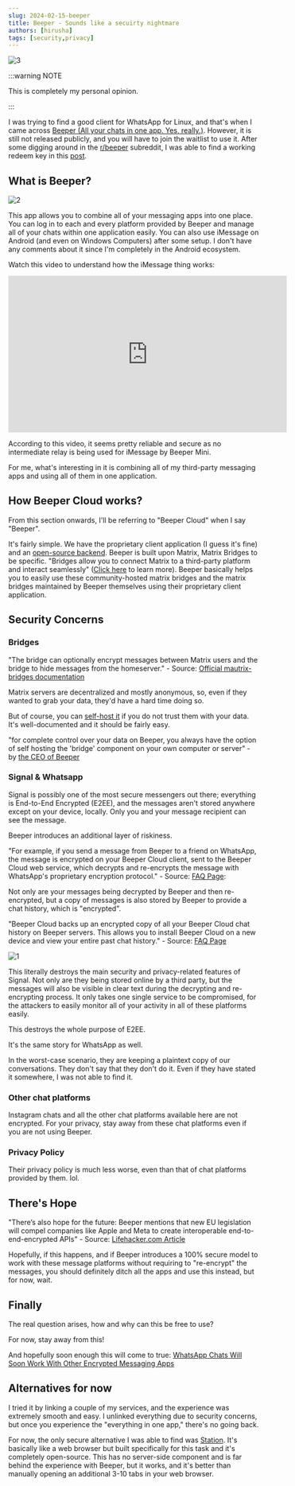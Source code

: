 ```yaml
---
slug: 2024-02-15-beeper
title: Beeper - Sounds like a secuirty nightmare
authors: [hirusha]
tags: [security,privacy]
---
```


![3](./media/2024-02-15-beeper-img3.png)

<!--truncate-->

:::warning NOTE

This is completely my personal opinion.

:::

I was trying to find a good client for WhatsApp for Linux, and that's when I came across [Beeper (All your chats in one app. Yes, really.)](https://www.beeper.com/). However, it is still not released publicly, and you will have to join the waitlist to use it. After some digging around in the [r/beeper](https://www.reddit.com/r/beeper/) subreddit, I was able to find a working redeem key in this [post](https://www.reddit.com/r/beeper/comments/18ep74x/beeper_cloud_referrals_thread/).

## What is Beeper?

![2](./media/2024-02-15-beeper-img2.png)

This app allows you to combine all of your messaging apps into one place. You can log in to each and every platform provided by Beeper and manage all of your chats within one application easily. You can also use iMessage on Android (and even on Windows Computers) after some setup. I don't have any comments about it since I'm completely in the Android ecosystem.

Watch this video to understand how the iMessage thing works:

<iframe width="560" height="315" src="https://www.youtube.com/embed/S24TDRxEna4?si=lkXB06hKlz4M25qJ" title="YouTube video player" frameborder="0" allow="accelerometer; autoplay; clipboard-write; encrypted-media; gyroscope; picture-in-picture; web-share" allowfullscreen></iframe>

According to this video, it seems pretty reliable and secure as no intermediate relay is being used for iMessage by Beeper Mini.

For me, what's interesting in it is combining all of my third-party messaging apps and using all of them in one application.

## How Beeper Cloud works?

From this section onwards, I'll be referring to "Beeper Cloud" when I say "Beeper".

It's fairly simple. We have the proprietary client application (I guess it's fine) and an [open-source backend](https://github.com/beeper). Beeper is built upon Matrix, Matrix Bridges to be specific. "Bridges allow you to connect Matrix to a third-party platform and interact seamlessly" ([Click here](https://matrix.org/ecosystem/bridges/) to learn more). Beeper basically helps you to easily use these community-hosted matrix bridges and the matrix bridges maintained by Beeper themselves using their proprietary client application.

## Security Concerns

### Bridges

"The bridge can optionally encrypt messages between Matrix users and the bridge to hide messages from the homeserver." - Source: [Official mautrix-bridges documentation](https://docs.mau.fi/bridges/general/end-to-bridge-encryption.html)

Matrix servers are decentralized and mostly anonymous, so, even if they wanted to grab your data, they'd have a hard time doing so.

But of course, you can [self-host it](https://github.com/beeper/bridge-manager) if you do not trust them with your data. It's well-documented and it should be fairly easy.

"for complete control over your data on Beeper, you always have the option of self hosting the 'bridge' component on your own computer or server" - by [the CEO of Beeper](https://www.reddit.com/r/beeper/comments/14nmt5c/data_security/) 

### Signal & Whatsapp

Signal is possibly one of the most secure messengers out there; everything is End-to-End Encrypted (E2EE), and the messages aren't stored anywhere except on your device, locally. Only you and your message recipient can see the message.

Beeper introduces an additional layer of riskiness.

"For example, if you send a message from Beeper to a friend on WhatsApp, the message is encrypted on your Beeper Cloud client, sent to the Beeper Cloud web service, which decrypts and re-encrypts the message with WhatsApp's proprietary encryption protocol." - Source: [FAQ Page](https://www.beeper.com/faq#how-does-beeper-cloud-connect-to-encrypted-chat-networks-like-imessage-signal-whatsapp):

Not only are your messages being decrypted by Beeper and then re-encrypted, but a copy of messages is also stored by Beeper to provide a chat history, which is "encrypted".

"Beeper Cloud backs up an encrypted copy of all your Beeper Cloud chat history on Beeper servers. This allows you to install Beeper Cloud on a new device and view your entire past chat history." - Source: [FAQ Page](https://www.beeper.com/faq#how-does-beeper-cloud-keep-my-data-safe)

![1](./media/2024-02-15-beeper-img1.png)

This literally destroys the main security and privacy-related features of Signal. Not only are they being stored online by a third party, but the messages will also be visible in clear text during the decrypting and re-encrypting process. It only takes one single service to be compromised, for the attackers to easily monitor all of your activity in all of these platforms easily.

This destroys the whole purpose of E2EE.

It's the same story for WhatsApp as well.

In the worst-case scenario, they are keeping a plaintext copy of our conversations. They don't say that they don't do it. Even if they have stated it somewhere, I was not able to find it.

### Other chat platforms

Instagram chats and all the other chat platforms available here are not encrypted. For your privacy, stay away from these chat platforms even if you are not using Beeper.

### Privacy Policy

Their privacy policy is much less worse, even than that of chat platforms provided by them. lol.

## There's Hope

"There’s also hope for the future: Beeper mentions that new EU legislation will compel companies like Apple and Meta to create interoperable end-to-end-encrypted APIs" - Source: [Lifehacker.com Article](https://lifehacker.com/beeper-isnt-a-safe-solution-for-imessaging-on-android-1850734981)

Hopefully, if this happens, and if Beeper introduces a 100% secure model to work with these message platforms without requiring to "re-encrypt" the messages, you should definitely ditch all the apps and use this instead, but for now, wait.

## Finally

The real question arises, how and why can this be free to use?

For now, stay away from this!

And hopefully soon enough this will come to true: [WhatsApp Chats Will Soon Work With Other Encrypted Messaging Apps](https://www.wired.com/story/whatsapp-interoperability-messaging/)

## Alternatives for now

I tried it by linking a couple of my services, and the experience was extremely smooth and easy. I unlinked everything due to security concerns, but once you experience the "everything in one app," there's no going back.

For now, the only secure alternative I was able to find was [Station](https://getstation.com/). It's basically like a web browser but built specifically for this task and it's completely open-source. This has no server-side component and is far behind the experience with Beeper, but it works, and it's better than manually opening an additional 3-10 tabs in your web browser.

